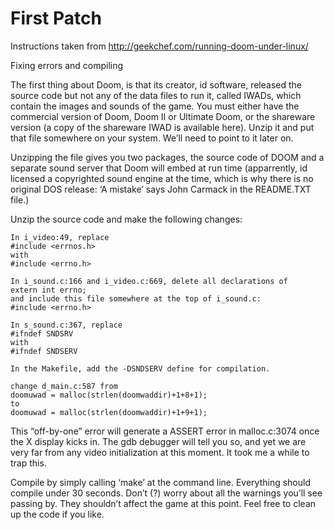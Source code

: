 
# First Patch

Instructions taken from http://geekchef.com/running-doom-under-linux/

Fixing errors and compiling

The first thing about Doom, is that its creator, id software, released the source code but not any of the data files to run it, called IWADs, which contain the images and sounds of the game. You must either have the commercial version of Doom, Doom II or Ultimate Doom, or the shareware version (a copy of the shareware IWAD is available here). Unzip it and put that file somewhere on your system. We’ll need to point to it later on.

Unzipping the file gives you two packages, the source code of DOOM and a separate sound server that Doom will embed at run time (apparrently, id licensed a copyrighted sound engine at the time, which is why there is no original DOS release: ‘A mistake’ says John Carmack in the README.TXT file.)

Unzip the source code and make the following changes:

```
In i_video:49, replace
#include <errnos.h>
with
#include <errno.h>

In i_sound.c:166 and i_video.c:669, delete all declarations of
extern int errno;
and include this file somewhere at the top of i_sound.c:
#include <errno.h>

In s_sound.c:367, replace
#ifndef SNDSRV
with
#ifndef SNDSERV

In the Makefile, add the -DSNDSERV define for compilation.

change d_main.c:587 from
doomuwad = malloc(strlen(doomwaddir)+1+8+1);
to
doomuwad = malloc(strlen(doomwaddir)+1+9+1);
```
This “off-by-one” error will generate a ASSERT error in malloc.c:3074 once the X display kicks in. The gdb debugger will tell you so, and yet we are very far from any video initialization at this moment. It took me a while to trap this.

Compile by simply calling ‘make’ at the command line. Everything should compile under 30 seconds. Don’t (?) worry about all the warnings you’ll see passing by. They shouldn’t affect the game at this point. Feel free to clean up the code if you like.
